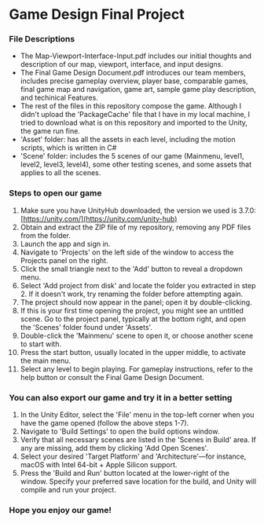 # Game Design Final Project
### File Descriptions
- The Map-Viewport-Interface-Input.pdf includes our initial thoughts and description of our map, viewport, interface, and input designs.
- The Final Game Design Document.pdf introduces our team members, includes precise gameplay overview, player base, comparable games, final game map and navigation, game art, sample game play description, and techinical Features.
- The rest of the files in this repository compose the game. Although I didn't upload the 'PackageCache' file that I have in my local machine, I tried to download what is on this repository and imported to the Unity, the game run fine.
- 'Asset' folder: has all the assets in each level, including the motion scripts, which is written in C#
- 'Scene' folder: includes the 5 scenes of our game (Mainmenu, level1, level2, level3, level4), some other testing scenes, and some assets that applies to all the scenes.
### Steps to open our game 
1. Make sure you have UnityHub downloaded, the version we used is 3.7.0: [https://unity.com/](https://unity.com/unity-hub)
2. Obtain and extract the ZIP file of my repository, removing any PDF files from the folder.
3. Launch the app and sign in.
4. Navigate to 'Projects' on the left side of the window to access the Projects panel on the right.
5. Click the small triangle next to the 'Add' button to reveal a dropdown menu.
6. Select 'Add project from disk' and locate the folder you extracted in step 2. If it doesn't work, try renaming the folder before attempting again.
7. The project should now appear in the panel; open it by double-clicking.
8. If this is your first time opening the project, you might see an untitled scene. Go to the project panel, typically at the bottom right, and open the 'Scenes' folder found under 'Assets'.
9. Double-click the 'Mainmenu' scene to open it, or choose another scene to start with.
10. Press the start button, usually located in the upper middle, to activate the main menu.
11. Select any level to begin playing. For gameplay instructions, refer to the help button or consult the Final Game Design Document.

### You can also export our game and try it in a better setting
1. In the Unity Editor, select the 'File' menu in the top-left corner when you have the game opened (follow the above steps 1-7).
2. Navigate to 'Build Settings' to open the build options window.
3. Verify that all necessary scenes are listed in the 'Scenes in Build' area. If any are missing, add them by clicking 'Add Open Scenes'.
4. Select your desired 'Target Platform' and 'Architecture'—for instance, macOS with Intel 64-bit + Apple Silicon support.
5. Press the 'Build and Run' button located at the lower-right of the window. Specify your preferred save location for the build, and Unity will compile and run your project.
### Hope you enjoy our game!

